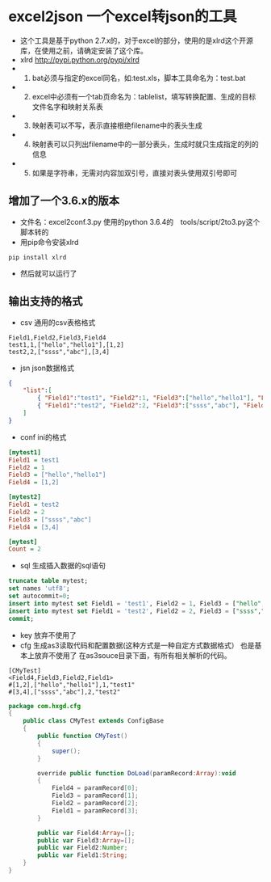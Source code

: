 # excel2json 一个excel转json的工具
- 这个工具是基于python 2.7.x的，对于excel的部分，使用的是xlrd这个开源库，在使用之前，请确定安装了这个库。
- xlrd http://pypi.python.org/pypi/xlrd
- 1. bat必须与指定的excel同名，如:test.xls，脚本工具命名为：test.bat
- 2. excel中必须有一个tab页命名为：tablelist，填写转换配置、生成的目标文件名字和映射关系表
- 3. 映射表可以不写，表示直接根绝filename中的表头生成
- 4. 映射表可以只列出filename中的一部分表头，生成时就只生成指定的列的信息
- 5. 如果是字符串，无需对内容加双引号，直接对表头使用双引号即可

## 增加了一个3.6.x的版本
- 文件名：excel2conf.3.py 使用的python 3.6.4的　tools/script/2to3.py这个脚本转的
- 用pip命令安装xlrd  
```dos
pip install xlrd
```
- 然后就可以运行了


## 输出支持的格式
- csv 通用的csv表格格式
```csv
Field1,Field2,Field3,Field4
test1,1,["hello","hello1"],[1,2]
test2,2,["ssss","abc"],[3,4]
```
- jsn json数据格式
```json
{
	"list":[
		{ "Field1":"test1", "Field2":1, "Field3":["hello","hello1"], "Field4":[1,2] },
		{ "Field1":"test2", "Field2":2, "Field3":["ssss","abc"], "Field4":[3,4] }
	]
}

```
- conf ini的格式
```ini
[mytest1]
Field1 = test1
Field2 = 1
Field3 = ["hello","hello1"]
Field4 = [1,2]

[mytest2]
Field1 = test2
Field2 = 2
Field3 = ["ssss","abc"]
Field4 = [3,4]

[mytest]
Count = 2
```
- sql 生成插入数据的sql语句
```sql
truncate table mytest;
set names 'utf8';
set autocommit=0;
insert into mytest set Field1 = 'test1', Field2 = 1, Field3 = ["hello","hello1"], Field4 = [1,2];
insert into mytest set Field1 = 'test2', Field2 = 2, Field3 = ["ssss","abc"], Field4 = [3,4];
commit;
```
- key 放弃不使用了
- cfg 生成as3读取代码和配置数据(这种方式是一种自定方式数据格式） 也是基本上放弃不使用了  在as3souce目录下面，有所有相关解析的代码。
```data
[CMyTest]
<Field4,Field3,Field2,Field1>
#[1,2],["hello","hello1"],1,"test1"
#[3,4],["ssss","abc"],2,"test2"
```
```actionscript
package com.hxgd.cfg
{
    public class CMyTest extends ConfigBase
    {
        public function CMyTest()
        {
            super();
        }

        override public function DoLoad(paramRecord:Array):void
        {
            Field4 = paramRecord[0];
            Field3 = paramRecord[1];
            Field2 = paramRecord[2];
            Field1 = paramRecord[3];
        }

        public var Field4:Array=[];
        public var Field3:Array=[];
        public var Field2:Number;
        public var Field1:String;
    }
}

```

